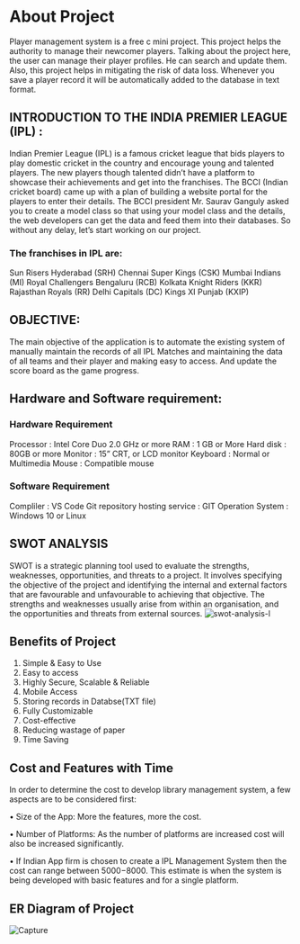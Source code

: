 # About Project

Player management system is a free c mini project. This project helps the authority to manage their newcomer players. Talking about the project here, the user can manage their player profiles. He can search and update them. Also, this project helps in mitigating the risk of data loss. Whenever you save a player record it will be automatically added to the database in text format.

## INTRODUCTION TO THE INDIA PREMIER LEAGUE (IPL) :

Indian Premier League (IPL) is a famous cricket league that bids players to play domestic cricket in the country and encourage young and talented players. The new players though talented didn’t have a platform to showcase their achievements and get into the franchises. The BCCI (Indian cricket board) came up with a plan of building a website portal for the players to enter their details. The BCCI president Mr. Saurav Ganguly asked you to create a model class so that using your model class and the details, the web developers can get the data and feed them into their databases. So without any delay, let’s start working on our project.

### The franchises in IPL are:

Sun Risers Hyderabad (SRH)
Chennai Super Kings (CSK)
Mumbai Indians (MI)
Royal Challengers Bengaluru (RCB)
Kolkata Knight Riders (KKR)
Rajasthan Royals (RR)
Delhi Capitals (DC)
Kings XI Punjab (KXIP)

## OBJECTIVE:
The main objective of the application is to automate the existing
system of manually maintain the records of all IPL Matches and maintaining the data of all teams and their player and making easy to access. And update the score board as the
game progress.

## Hardware and Software requirement:

### Hardware Requirement

Processor : Intel Core Duo 2.0 GHz or more
RAM : 1 GB or More
Hard disk : 80GB or more
Monitor : 15” CRT, or LCD monitor
Keyboard : Normal or Multimedia
Mouse : Compatible mouse

### Software Requirement

Compliler  : VS Code
Git repository hosting service   :  GIT
Operation System : Windows 10 or Linux

## SWOT ANALYSIS
SWOT is a strategic planning tool used to evaluate the strengths, weaknesses, opportunities, and threats to a project. It involves specifying the objective of the project and identifying the internal and external factors that are favourable and unfavourable to achieving that objective. The strengths and weaknesses usually arise from within an organisation, and the opportunities and threats from external sources.
![swot-analysis-l](https://user-images.githubusercontent.com/52988876/124732944-56f1a280-df31-11eb-8bed-c42bd64c755b.jpg)


## Benefits of Project

1. Simple & Easy to Use
2. Easy to access 
3. Highly Secure, Scalable & Reliable
4. Mobile Access
5. Storing records in Databse(TXT file)
6. Fully Customizable
7. Cost-effective
8. Reducing wastage of paper
9. Time Saving

## Cost and Features with Time
In order to determine the cost to develop library management system, a few aspects are to be considered first:

• Size of the App: More the features, more the cost.

• Number of Platforms: As the number of platforms are increased cost will also be increased significantly.

• If Indian App firm is chosen to create a IPL Management System then the cost can range between $5000-$8000. This estimate is when the system is being developed with basic features and for a single platform.
## ER Diagram of Project 
![Capture](https://user-images.githubusercontent.com/52988876/124731282-b5b61c80-df2f-11eb-8d5b-4ed68d39566e.PNG)

